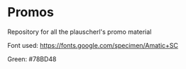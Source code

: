 Promos
======

Repository for all the plauscherl's promo material

Font used: https://fonts.google.com/specimen/Amatic+SC

Green: #78BD48